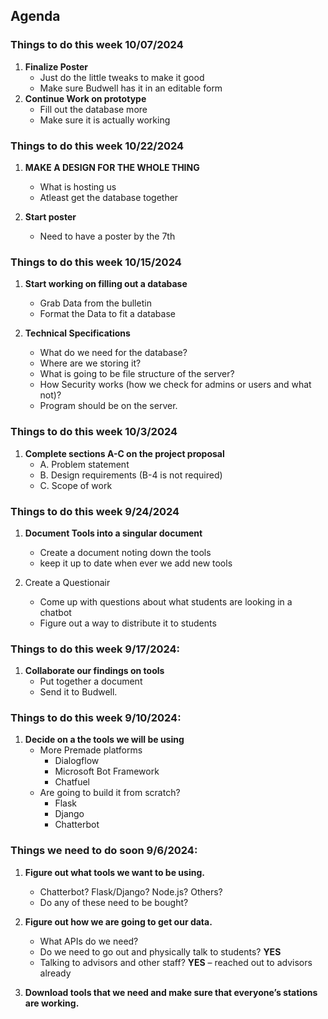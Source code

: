 ## Agenda
### Things to do this week 10/07/2024
1. **Finalize Poster**
   - Just do the little tweaks to make it good
   - Make sure Budwell has it in an editable form
2. **Continue Work on prototype**
   - Fill out the database more
   - Make sure it is actually working

### Things to do this week 10/22/2024
1. **MAKE A DESIGN FOR THE WHOLE THING**
   - What is hosting us
   - Atleast get the database together

2. **Start poster**
   - Need to have a poster by the 7th

### Things to do this week 10/15/2024
1. **Start working on filling out a database**
   - Grab Data from the bulletin
   - Format the Data to fit a database

2. **Technical Specifications**
   - What do we need for the database?
   - Where are we storing it?
   - What is going to be file structure of the server?
   - How Security works (how we check for admins or users and what not)?
   - Program should be on the server.
  
### Things to do this week 10/3/2024
1. **Complete sections A-C on the project proposal**
   - A. Problem statement
   - B. Design requirements (B-4 is not required)
   - C. Scope of work

### Things to do this week 9/24/2024
1. **Document Tools into a singular document**
   - Create a document noting down the tools
   - keep it up to date when ever we add new tools
  
2. Create a Questionair
   - Come up with questions about what students are looking in a chatbot
   - Figure out a way to distribute it to students
     
### Things to do this week 9/17/2024:
1. **Collaborate our findings on tools**
   - Put together a document
   - Send it to Budwell.

### Things to do this week 9/10/2024:

1. **Decide on a the tools we will be using**
   - More Premade platforms
      - Dialogflow
      - Microsoft Bot Framework
      - Chatfuel
   - Are going to build it from scratch?
      - Flask
      - Django
      - Chatterbot

### Things we need to do soon 9/6/2024:

1. **Figure out what tools we want to be using.**
   - Chatterbot? Flask/Django? Node.js? Others? 
   - Do any of these need to be bought?

2. **Figure out how we are going to get our data.**
   - What APIs do we need?
   - Do we need to go out and physically talk to students? **YES**
   - Talking to advisors and other staff? **YES** – reached out to advisors already

3. **Download tools that we need and make sure that everyone’s stations are working.**

